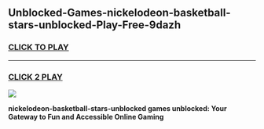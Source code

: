 
## Unblocked-Games-nickelodeon-basketball-stars-unblocked-Play-Free-9dazh
<h3>
<a href="https://premium76.site?title=nickelodeon-basketball-stars-unblocked&ref=19M">CLICK TO PLAY</a></h3>
<hr>

<h3>
<a href="https://premium76.site?title=nickelodeon-basketball-stars-unblocked&ref=19M">CLICK 2 PLAY</a>
  
</h3>

<a href="https://premium76.site?title=nickelodeon-basketball-stars-unblocked&ref=19M"><img src="https://clearcache.store/games.png"></a>


**nickelodeon-basketball-stars-unblocked games unblocked: Your Gateway to Fun and Accessible Online Gaming**

